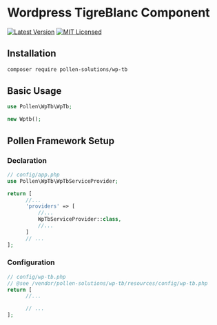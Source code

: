 # Wordpress TigreBlanc Component

[![Latest Version](https://img.shields.io/badge/release-1.0.0-blue?style=for-the-badge)](https://www.presstify.com/pollen-solutions/wp-tb/)
[![MIT Licensed](https://img.shields.io/badge/license-MIT-green?style=for-the-badge)](LICENSE.md)

## Installation

```bash
composer require pollen-solutions/wp-tb
```

## Basic Usage
```php
use Pollen\WpTb\WpTb;

new Wptb();
```


## Pollen Framework Setup

### Declaration

```php
// config/app.php
use Pollen\WpTb\WpTbServiceProvider;

return [
      //...
      'providers' => [
          //...
          WpTbServiceProvider::class,
          //...
      ]
      // ...
];
```

### Configuration

```php
// config/wp-tb.php
// @see /vendor/pollen-solutions/wp-tb/resources/config/wp-tb.php
return [
      //...

      // ...
];
```
